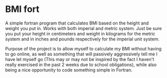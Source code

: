 # BMI fort

A simple fortran program that calculates BMI based on the height and weight you put in. Works with both imperial and metric system. Just be sure you put your height in centimeters and weight in kilograms for the metric system and in inches and pounds respectively for the imperial unit system.

Purpose of the project is to allow myself to calculate my BMI without having to go online, as well as something that will passively aggressively tell me I have let myself go (This may or may not be inspired by the fact I haven't really exercised in the past 2 weeks due to school obligations), while also being a nice opportunity to code something simple in Fortran.
